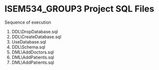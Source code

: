 # ISEM534_GROUP3 Project SQL Files

Sequence of execution
1. DDL\DropDatabase.sql
2. DDL\CreateDatabase.sql
3. UseDatabase.sql
4. DDL\Schema.sql
5. DML\AddDoctors.sql
6. DML\AddPatients.sql
7. DML\AddPatients.sql
